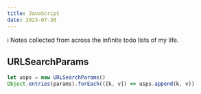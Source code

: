 ```yaml
---
title: JavaScript
date: 2023-07-30
---
```


<p
  class="bg-gray-100 p-6 text-gray-800 border-gray-800 border-0 border-l-4"
>
  ℹ️ Notes collected from across the infinite todo lists of my life.
</p>

## URLSearchParams

```js
let usps = new URLSearchParams()
Object.entries(params).forEach(([k, v]) => usps.append(k, v))
```
